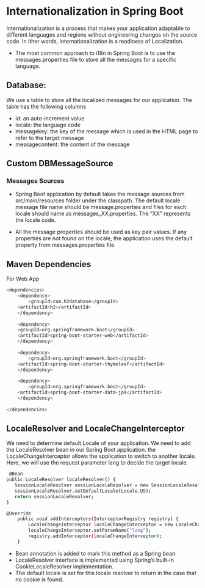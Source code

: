 # Internationalization in Spring Boot

Internationalization is a process that makes your application adaptable to different languages and regions without engineering
changes on the source code. In ither words, Internationalization is a readiness of Localization.
* The most common approach to i18n in Spring Boot is to use the messages.properties file to store all the messages for a specific language.

## Database:
We use a table to store all the localized messages for our application. The table has the following columns
* id: an auto-increment value
* locale: the language code
* messagekey: the key of the message which is used in the HTML page to refer to the target message
* messagecontent: the content of the message

## Custom DBMessageSource

### Messages Sources
* Spring Boot application by default takes the message sources from src/main/resources folder under the classpath. 
The default locale message file name should be message.properties and files for each locale should name as messages_XX.properties. 
The “XX” represents the locale code.

* All the message properties should be used as key pair values. If any properties are not found on the locale, 
the application uses the default property from messages.properties file.

## Maven Dependencies
For Web App
```sh
<dependencies>
    <dependency>
        <groupId>com.h2database</groupId>
	<artifactId>h2</artifactId>
    </dependency>
		
    <dependency>
	<groupId>org.springframework.boot</groupId>
	<artifactId>spring-boot-starter-web</artifactId>
    </dependency>
		
    <dependency>
        <groupId>org.springframework.boot</groupId>
	<artifactId>spring-boot-starter-thymeleaf</artifactId>
    </dependency>
		
    <dependency>
        <groupId>org.springframework.boot</groupId>
	<artifactId>spring-boot-starter-data-jpa</artifactId>
    </dependency>
		
</dependencies>
```
## LocaleResolver and LocaleChangeInterceptor
We need to determine default Locale of your application. We need to add the LocaleResolver bean in our Spring Boot application.
the LocaleChangeInterceptor allows the application to switch to another locale. Here, 
we will use the request parameter lang to decide the target locale.

```sh
 @Bean
public LocaleResolver localeResolver() {
   SessionLocaleResolver sessionLocaleResolver = new SessionLocaleResolver();
   sessionLocaleResolver.setDefaultLocale(Locale.US);
   return sessionLocaleResolver;
}

@Override
    public void addInterceptors(InterceptorRegistry registry) {
        LocaleChangeInterceptor localeChangeInterceptor = new LocaleChangeInterceptor();
        localeChangeInterceptor.setParamName("lang");
        registry.addInterceptor(localeChangeInterceptor);
    }
  ```
  
* Bean annotation is added to mark this method as a Spring bean.
* LocaleResolver interface is implemented using Spring’s built-in CookieLocaleResolver implementation.
* The default locale is set for this locale resolver to return in the case that no cookie is found.


